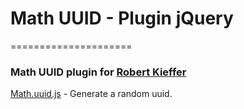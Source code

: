 # Math UUID - Plugin jQuery
=====================

### Math UUID plugin for [Robert Kieffer](http://www.broofa.com "Robert Kieffer")
[Math.uuid.js](https://github.com/g6tech/web-plugins-js/tree/master/plugins/uuid/1.4.0/Math.uuid.js "Math.uuid.js") - Generate a random uuid.